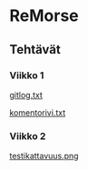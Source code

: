 # ReMorse

## Tehtävät

### Viikko 1

[gitlog.txt](https://github.com/Salm1ac/ot-harjoitustyo/blob/master/laskarit/viikko1/gitlog.txt)

[komentorivi.txt](https://github.com/Salm1ac/ot-harjoitustyo/blob/master/laskarit/viikko1/komentorivi.txt)

### Viikko 2

[testikattavuus.png](https://github.com/Salm1ac/ot-harjoitustyo/blob/master/laskarit/viikko2/testikattavuus.png)


